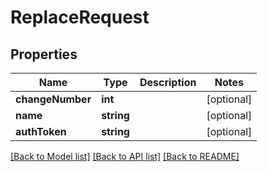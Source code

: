 # ReplaceRequest

## Properties
Name | Type | Description | Notes
------------ | ------------- | ------------- | -------------
**changeNumber** | **int** |  | [optional] 
**name** | **string** |  | [optional] 
**authToken** | **string** |  | [optional] 

[[Back to Model list]](../README.md#documentation-for-models) [[Back to API list]](../README.md#documentation-for-api-endpoints) [[Back to README]](../README.md)


